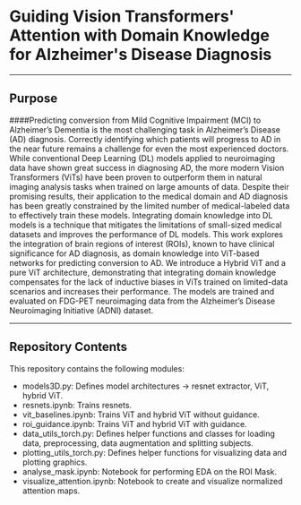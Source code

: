 # Guiding Vision Transformers' Attention with Domain Knowledge for Alzheimer's Disease Diagnosis

----

## Purpose

####Predicting conversion from Mild Cognitive Impairment (MCI) to Alzheimer’s Dementia is the most challenging task in Alzheimer’s Disease (AD) diagnosis. Correctly identifying which patients will progress to AD in the near future remains a challenge for even the most experienced doctors. While conventional Deep Learning (DL) models applied to neuroimaging data have shown great success in diagnosing AD, the more modern Vision Transformers (ViTs) have been proven to outperform them in natural imaging analysis tasks when trained on large amounts of data. Despite their promising results, their application to the medical domain and AD diagnosis has been greatly constrained by the limited number of medical-labeled data to effectively train these models. Integrating domain knowledge into DL models is a technique that mitigates the limitations of small-sized medical datasets and improves the performance of DL models. This work explores the integration of brain regions of interest (ROIs), known to have clinical significance for AD diagnosis, as domain knowledge into ViT-based networks for predicting conversion to AD. We introduce a Hybrid ViT and a pure ViT architecture, demonstrating that integrating domain knowledge compensates for the lack of inductive biases in ViTs trained on limited-data scenarios and increases their performance. The models are trained and evaluated on FDG-PET neuroimaging data from the Alzheimer’s Disease Neuroimaging Initiative (ADNI) dataset.

----

## Repository Contents

This repository contains the following modules:
- models3D.py: Defines model architectures -> resnet extractor, ViT, hybrid ViT.
- resnets.ipynb: Trains resnets.
- vit_baselines.ipynb: Trains ViT and hybrid ViT without guidance.
- roi_guidance.ipynb: Trains ViT and hybrid ViT with guidance.
- data_utils_torch.py: Defines helper functions and classes for loading data, preprocessing, data augmentation and splitting subjects.
- plotting_utils_torch.py: Defines helper functions for visualizing data and plotting graphics.
- analyse_mask.ipynb: Notebook for performing EDA on the ROI Mask.
- visualize_attention.ipynb: Notebook to create and visualize normalized attention maps.
